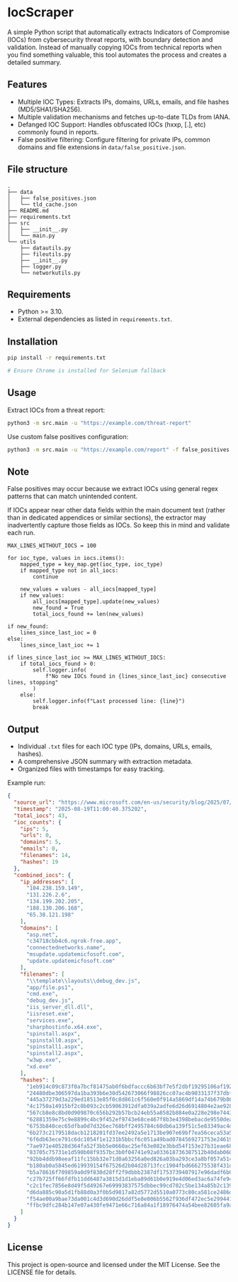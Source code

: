 # IocScraper
A simple Python script that automatically extracts Indicators of Compromise (IOCs) from cybersecurity threat reports, with boundary detection and validation. Instead of manually copying IOCs from technical reports when you find something valuable, this tool automates the process and creates a detailed summary.

## Features
- Multiple IOC Types: Extracts IPs, domains, URLs, emails, and file hashes (MD5/SHA1/SHA256).
- Multiple validation mechanisms and fetches up-to-date TLDs from IANA.
- Defanged IOC Support: Handles obfuscated IOCs (hxxp, [.], etc) commonly found in reports.
- False positive filtering: Configure filtering for private IPs, common domains and file extensions in `data/false_positive.json`.

## File structure
```
.
├── data
│   ├── false_positives.json
│   └── tld_cache.json
├── README.md
├── requirements.txt
├── src
│   ├── __init__.py
│   └── main.py
└── utils
    ├── datautils.py
    ├── fileutils.py
    ├── __init__.py
    ├── logger.py
    └── networkutils.py

```

## Requirements
- Python >= 3.10.
- External dependencies as listed in `requirements.txt`.

## Installation
```bash
pip install -r requirements.txt

# Ensure Chrome is installed for Selenium fallback
```

## Usage
Extract IOCs from a threat report:
```bash
python3 -m src.main -u "https://example.com/threat-report"
```
Use custom false positives configuration:
```bash
python3 -m src.main -u "https://example.com/report" -f false_positives.json -o output/
```

## Note
False positives may occur because we extract IOCs using general regex patterns that can match unintended content. 

If IOCs appear near other data fields within the main document text (rather than in dedicated appendices or similar sections), the extractor may inadvertently capture those fields as IOCs. So keep this in mind and validate each run.
```python3
MAX_LINES_WITHOUT_IOCS = 100

for ioc_type, values in iocs.items():
    mapped_type = key_map.get(ioc_type, ioc_type)
    if mapped_type not in all_iocs:
        continue

    new_values = values - all_iocs[mapped_type]
    if new_values:
        all_iocs[mapped_type].update(new_values)
        new_found = True
        total_iocs_found += len(new_values)

if new_found:
    lines_since_last_ioc = 0
else:
    lines_since_last_ioc += 1

if lines_since_last_ioc >= MAX_LINES_WITHOUT_IOCS:
    if total_iocs_found > 0:
        self.logger.info(
            f"No new IOCs found in {lines_since_last_ioc} consecutive lines, stopping"
        )
    else:
        self.logger.info(f"Last processed line: {line}")
        break
```

## Output
- Individual `.txt` files for each IOC type (IPs, domains, URLs, emails, hashes).
- A comprehensive JSON summary with extraction metadata.
- Organized files with timestamps for easy tracking.

Example run:
```json
{
  "source_url": "https://www.microsoft.com/en-us/security/blog/2025/07/22/disrupting-active-exploitation-of-on-premises-sharepoint-vulnerabilities/",
  "timestamp": "2025-08-19T11:00:40.375202",
  "total_iocs": 43,
  "ioc_counts": {
    "ips": 5,
    "urls": 0,
    "domains": 5,
    "emails": 0,
    "filenames": 14,
    "hashes": 19
  },
  "combined_iocs": {
    "ip_addresses": [
      "104.238.159.149",
      "131.226.2.6",
      "134.199.202.205",
      "188.130.206.168",
      "65.38.121.198"
    ],
    "domains": [
      "asp.net",
      "c34718cbb4c6.ngrok-free.app",
      "connectednetworks.name",
      "msupdate.updatemicfosoft.com",
      "update.updatemicfosoft.com"
    ],
    "filenames": [
      "\\template\\layouts\\debug_dev.js",
      "app/file.ps1",
      "cmd.exe",
      "debug_dev.js",
      "iis_server_dll.dll",
      "iisreset.exe",
      "services.exe",
      "sharphostinfo.x64.exe",
      "spinstall.aspx",
      "spinstall0.aspx",
      "spinstall1.aspx",
      "spinstall2.aspx",
      "w3wp.exe",
      "xd.exe"
    ],
    "hashes": [
      "1eb914c09c873f0a7bcf81475ab0f6bdfaccc6b63bf7e5f2dbf19295106af192",
      "24480dbe306597da1ba393b6e30d542673066f98826cc07ac4b9033137f37dbf",
      "445a37279d3a229ed18513e85f0c8d861c6f560e0f914a5869df14a74b679b86",
      "4c1750a14915bf2c0b093c2cb59063912dfa039a2adfe6d26d6914804e2ae928",
      "567cb8e8c8bd0d909870c656b292b57bcb24eb55a8582b884e0a228e298e7443",
      "62881359e75c9e8899c4bc9f452ef9743e68ce467f8b3e4398bebacde9550dea",
      "6753b840cec65dfba0d7d326ec768bff2495784c60db6a139f51c5e83349ac4d",
      "6b273c2179518dacb1218201fd37ee2492a5e1713be907e69bf7ea56ceca53a5",
      "6f6db63ece791c6dc1054f1e1231b5bbcf6c051a49bad0784569271753e24619",
      "7ae971e40528d364fa52f3bb5e0660ac25ef63e082e3bbd54f153e27b31eae68",
      "83705c75731e1d590b08f9357bc3b0f04741e92a033618736387512b40dab060",
      "92bb4ddb98eeaf11fc15bb32e71d0a63256a0ed826a03ba293ce3a8bf057a514",
      "b180ab0a5845ed619939154f67526d2b04d28713fcc1904fbd666275538f431d",
      "b5a78616f709859a0d9f830d28ff2f9dbbb2387df1753739407917e96dadf6b0",
      "c27b725ff66fdfb11dd6487a3815d1d1eba89d61b0e919e4d06ed3ac6a74fe94",
      "c2c1fec7856e8d49f5d49267e69993837575dbbec99cd702c5be134a85b2c139",
      "d6da885c90a5d1fb88d0a3f0b5d9817a82d5772d5510a0773c80ca581ce2486d",
      "f54ae00a9bae73da001c4d3d690d26ddf5e8e006b5562f936df472ec5e299441",
      "ffbc9dfc284b147e07a430fe9471e66c716a84a1f18976474a54bee82605fa9a"
    ]
  }
}
```

## License
This project is open-source and licensed under the MIT License. See the LICENSE file for details.